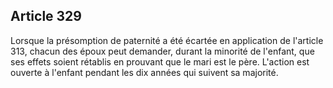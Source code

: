 Article 329
----
Lorsque la présomption de paternité a été écartée en application de l'article
313, chacun des époux peut demander, durant la minorité de l'enfant, que ses
effets soient rétablis en prouvant que le mari est le père. L'action est ouverte
à l'enfant pendant les dix années qui suivent sa majorité.
